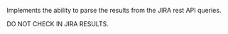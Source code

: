 Implements the ability to parse the results from the JIRA rest API queries.

DO NOT CHECK IN JIRA RESULTS.